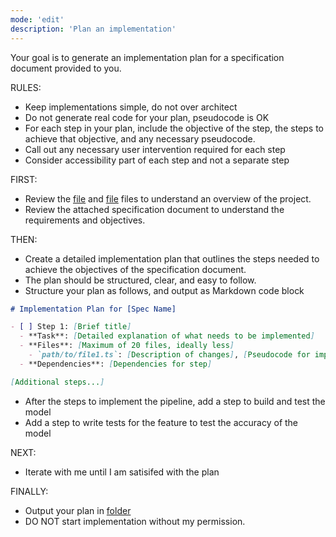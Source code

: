 ```yaml
---
mode: 'edit'
description: 'Plan an implementation'
---
```


Your goal is to generate an implementation plan for a specification document provided to you.

RULES:
- Keep implementations simple, do not over architect
- Do not generate real code for your plan, pseudocode is OK
- For each step in your plan, include the objective of the step, the steps to achieve that objective, and any necessary pseudocode.
- Call out any necessary user intervention required for each step
- Consider accessibility part of each step and not a separate step

FIRST:

- Review the [file](../docs/summary.md) and [file](../ml_outline.md) files to understand an overview of the project.
- Review the attached specification document to understand the requirements and objectives.

THEN:
- Create a detailed implementation plan that outlines the steps needed to achieve the objectives of the specification document.
- The plan should be structured, clear, and easy to follow.
- Structure your plan as follows, and output as Markdown code block

```markdown
# Implementation Plan for [Spec Name]

- [ ] Step 1: [Brief title]
  - **Task**: [Detailed explanation of what needs to be implemented]
  - **Files**: [Maximum of 20 files, ideally less]
    - `path/to/file1.ts`: [Description of changes], [Pseudocode for implementation]
  - **Dependencies**: [Dependencies for step]

[Additional steps...]
```

- After the steps to implement the pipeline, add a step to build and test the model
- Add a step to write tests for the feature to test the accuracy of the model 

NEXT:

- Iterate with me until I am satisifed with the plan

FINALLY: 

- Output your plan in [folder](../docs/plan-name.md)
- DO NOT start implementation without my permission.